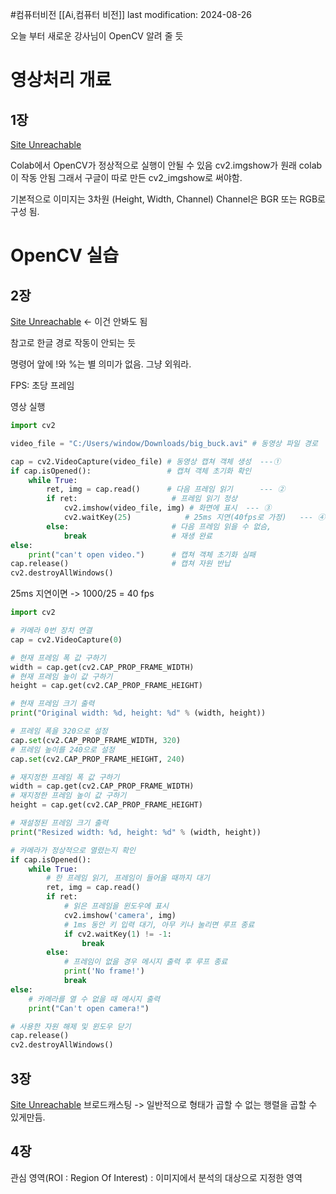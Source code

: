 #컴퓨터비전 
[[Ai,컴퓨터 비전]]
last modification: 2024-08-26

오늘 부터 새로운 강사님이 OpenCV 알려 줄 듯

# 영상처리 개료
## 1장
[Site Unreachable](https://colab.research.google.com/drive/1XZgnRUqmY8JC34jTysLAPID_1dQcvKys#scrollTo=r5nJoVUVNv7R)


Colab에서 OpenCV가 정상적으로 실행이 안될 수 있음
cv2.imgshow가 원래 colab이 작동 안됨
그래서 구글이 따로 만든 cv2_imgshow로 써야함.

기본적으로 이미지는 3차원
(Height, Width, Channel)
Channel은 BGR 또는 RGB로 구성 됨.

# OpenCV 실습
## 2장
[Site Unreachable](https://colab.research.google.com/drive/1XcNys-wNnH1I9pvr4OoFwLPlBUi5LgR8#scrollTo=BKuGHNIh42QT) <- 이건 안봐도 됨

참고로 한글 경로 작동이 안되는 듯

명령어 앞에 !와 %는 별 의미가 없음. 그냥 외워라.

FPS: 초당 프레임

영상 실행
```python
import cv2

video_file = "C:/Users/window/Downloads/big_buck.avi" # 동영상 파일 경로

cap = cv2.VideoCapture(video_file) # 동영상 캡쳐 객체 생성  ---①
if cap.isOpened():                 # 캡쳐 객체 초기화 확인
    while True:
        ret, img = cap.read()      # 다음 프레임 읽기      --- ②
        if ret:                     # 프레임 읽기 정상
            cv2.imshow(video_file, img) # 화면에 표시  --- ③
            cv2.waitKey(25)            # 25ms 지연(40fps로 가정)   --- ④
        else:                       # 다음 프레임 읽을 수 없슴,
            break                   # 재생 완료
else:
    print("can't open video.")      # 캡쳐 객체 초기화 실패
cap.release()                       # 캡쳐 자원 반납
cv2.destroyAllWindows()
```
25ms 지연이면 -> 1000/25 = 40 fps

```python
import cv2

# 카메라 0번 장치 연결
cap = cv2.VideoCapture(0)                   

# 현재 프레임 폭 값 구하기
width = cap.get(cv2.CAP_PROP_FRAME_WIDTH)   
# 현재 프레임 높이 값 구하기
height = cap.get(cv2.CAP_PROP_FRAME_HEIGHT) 

# 현재 프레임 크기 출력
print("Original width: %d, height: %d" % (width, height))

# 프레임 폭을 320으로 설정
cap.set(cv2.CAP_PROP_FRAME_WIDTH, 320)      
# 프레임 높이를 240으로 설정
cap.set(cv2.CAP_PROP_FRAME_HEIGHT, 240)     

# 재지정한 프레임 폭 값 구하기
width = cap.get(cv2.CAP_PROP_FRAME_WIDTH)   
# 재지정한 프레임 높이 값 구하기
height = cap.get(cv2.CAP_PROP_FRAME_HEIGHT) 

# 재설정된 프레임 크기 출력
print("Resized width: %d, height: %d" % (width, height))

# 카메라가 정상적으로 열렸는지 확인
if cap.isOpened():
    while True:
        # 한 프레임 읽기, 프레임이 들어올 때까지 대기
        ret, img = cap.read() 
        if ret:
            # 읽은 프레임을 윈도우에 표시
            cv2.imshow('camera', img)
            # 1ms 동안 키 입력 대기, 아무 키나 눌리면 루프 종료
            if cv2.waitKey(1) != -1: 
                break 
        else:
            # 프레임이 없을 경우 메시지 출력 후 루프 종료
            print('No frame!')
            break
else:
    # 카메라를 열 수 없을 때 메시지 출력
    print("Can't open camera!")

# 사용한 자원 해제 및 윈도우 닫기
cap.release()
cv2.destroyAllWindows()

```

## 3장
[Site Unreachable](https://colab.research.google.com/drive/1e3KK3bwVvvjzjGizZaY-DVyZYxdC0Shw)
브로드캐스팅 -> 일반적으로 형태가 곱할 수 없는 행렬을 곱할  수 있게만듬.
## 4장
관심 영역(ROI : Region Of Interest) : 이미지에서 분석의 대상으로 지정한 영역
